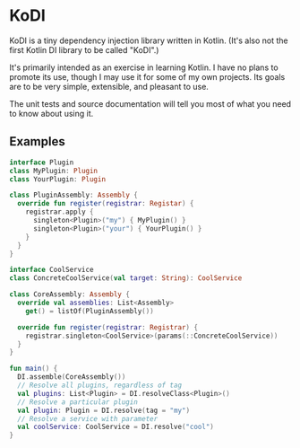 # KoDI

KoDI is a tiny dependency injection library written in Kotlin. (It's also not the first Kotlin DI library to be called "KoDI".) 

It's primarily intended as an exercise in learning Kotlin. I have no plans to promote its use, though I may use it for some of my own projects. Its goals are to be very simple, extensible, and pleasant to use.

The unit tests and source documentation will tell you most of what you need to know about using it.

## Examples

```kotlin
interface Plugin
class MyPlugin: Plugin
class YourPlugin: Plugin

class PluginAssembly: Assembly {
  override fun register(registrar: Registar) {
    registrar.apply { 
      singleton<Plugin>("my") { MyPlugin() }
      singleton<Plugin>("your") { YourPlugin() }
    }
  }
}

interface CoolService
class ConcreteCoolService(val target: String): CoolService

class CoreAssembly: Assembly {
  override val assemblies: List<Assembly>
    get() = listOf(PluginAssembly())

  override fun register(registrar: Registrar) {
    registrar.singleton<CoolService>(params(::ConcreteCoolService))
  }
}

fun main() {
  DI.assemble(CoreAssembly())
  // Resolve all plugins, regardless of tag
  val plugins: List<Plugin> = DI.resolveClass<Plugin>()
  // Resolve a particular plugin
  val plugin: Plugin = DI.resolve(tag = "my")
  // Resolve a service with parameter
  val coolService: CoolService = DI.resolve("cool") 
}
```


